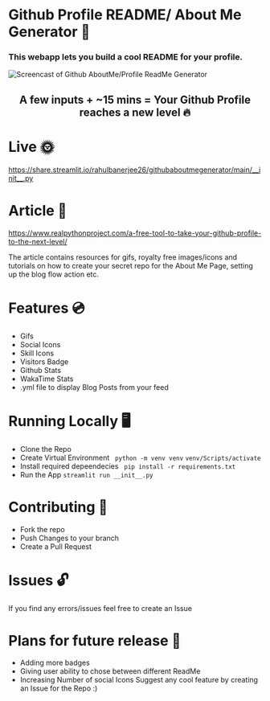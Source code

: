 # Github Profile README/ About Me Generator 💯

### This webapp lets you build a cool README for your profile. 

<img src='https://github.com/rahulbanerjee26/githubAboutMeGenerator/blob/main/screencast_ghub_profile_gen.gif' alt='Screencast of Github AboutMe/Profile ReadMe Generator'/>

<h2 align ='center'> A few inputs + ~15 mins = Your Github Profile reaches a new level 🔥 </h2>

# Live 🌞
https://share.streamlit.io/rahulbanerjee26/githubaboutmegenerator/main/__init__.py  

# Article 📝
https://www.realpythonproject.com/a-free-tool-to-take-your-github-profile-to-the-next-level/

The article contains resources for gifs, royalty free images/icons and tutorials on how to create your secret repo for the About Me Page, setting up the blog flow action etc.

# Features 💿
<ul><li>Gifs</li><li>Social Icons</li><li>Skill Icons</li><li>Visitors Badge</li><li>Github Stats</li><li>WakaTime Stats</li><li>.yml file to display Blog Posts from your feed</li></ul>
<!-- /wp:list -->

# Running Locally 🖥️
- Clone the Repo
- Create Virtual Environment
``` python -m venv venv``` 
 ``` venv/Scripts/activate ```
- Install required depeendecies
``` pip install -r requirements.txt```
- Run the App 
```streamlit run __init__.py```

# Contributing 🤝
- Fork the repo
- Push Changes to your branch
- Create a Pull Request

# Issues  🔓
If you find any errors/issues feel free to create an Issue

# Plans for future release 📆
- Adding more badges
- Giving user ability to chose between different ReadMe 
- Increasing Number of social Icons
Suggest any cool feature by creating an Issue for the Repo :)
